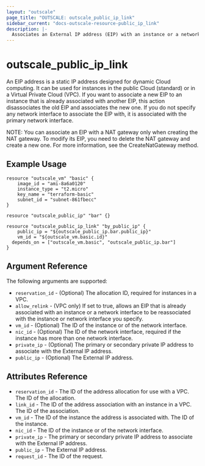 ```yaml
---
layout: "outscale"
page_title: "OUTSCALE: outscale_public_ip_link"
sidebar_current: "docs-outscale-resource-public_ip_link"
description: |-
  Associates an External IP address (EIP) with an instance or a network interface.
---
```


# outscale_public_ip_link

An EIP address is a static IP address designed for dynamic Cloud computing. It can be used for instances in the public Cloud (standard) or in a Virtual Private Cloud (VPC).
If you want to associate a new EIP to an instance that is already associated with another EIP, this action disassociates the old EIP and associates the new one. If you do not specify any network interface to associate the EIP with, it is associated with the primary network interface.

NOTE: You can associate an EIP with a NAT gateway only when creating the NAT gateway. To modify its EIP, you need to delete the NAT gateway and create a new one. For more information, see the CreateNatGateway method.

## Example Usage

```hcl
resource "outscale_vm" "basic" {
	image_id = "ami-8a6a0120"
	instance_type = "t2.micro"
	key_name = "terraform-basic"
	subnet_id = "subnet-861fbecc"
}

resource "outscale_public_ip" "bar" {}

resource "outscale_public_ip_link" "by_public_ip" {
	public_ip = "${outscale_public_ip.bar.public_ip}"
	vm_id = "${outscale_vm.basic.id}"
  depends_on = ["outscale_vm.basic", "outscale_public_ip.bar"]
}
```

## Argument Reference

The following arguments are supported:

* `reservation_id` - (Optional) The allocation ID, required for instances in a VPC.
* `allow_relink` - (VPC only) If set to true, allows an EIP that is already associated with an instance or a network interface to be reassociated with the instance or network interface you specify.
* `vm_id` - (Optional) The ID of the instance or of the network interface.
* `nic_id` - (Optional) The ID of the network interface, required if the instance has more than one network interface.
* `private_ip` - (Optional) The primary or secondary private IP address to associate with the External IP address.
* `public_ip` - (Optional) The External IP address.

## Attributes Reference

* `reservation_id` - The ID of the address allocation for use with a VPC. The ID of the allocation.
* `link_id` - The ID of the address association with an instance in a VPC. The ID of the association.
* `vm_id` - The ID of the instance the address is associated with. The ID of the instance.
* `nic_id` - The ID of the instance or of the network interface.
* `private_ip` - The primary or secondary private IP address to associate with the External IP address.
* `public_ip` - The External IP address.
* `request_id` - The ID of the request.
